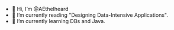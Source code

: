 - 👋 Hi, I’m @AEthelheard
- 👀 I’m currently reading "Designing Data-Intensive Applications".
- 🌱 I’m currently learning DBs and Java.

